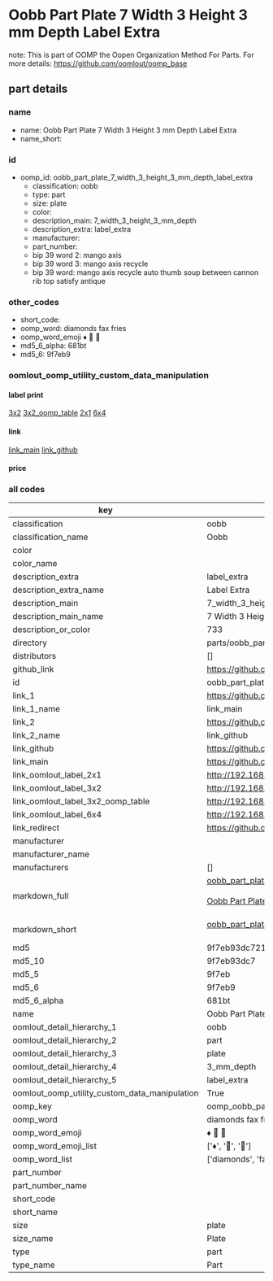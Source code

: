 # Oobb Part Plate 7 Width 3 Height 3 mm Depth Label Extra  

note: This is part of OOMP the Oopen Organization Method For Parts. For more details: https://github.com/oomlout/oomp_base

##  part details
  







### name
* name: Oobb Part Plate 7 Width 3 Height 3 mm Depth Label Extra
* name_short: 
### id
* oomp_id: oobb_part_plate_7_width_3_height_3_mm_depth_label_extra
  * classification: oobb
  * type: part
  * size: plate
  * color: 
  * description_main: 7_width_3_height_3_mm_depth
  * description_extra: label_extra
  * manufacturer: 
  * part_number: 
  * bip 39 word 2: mango axis
  * bip 39 word 3: mango axis recycle
  * bip 39 word: mango axis recycle auto thumb soup between cannon rib top satisfy antique

### other_codes
* short_code: 
* oomp_word: diamonds fax fries
* oomp_word_emoji :diamonds: :fax: :fries:
* md5_6_alpha: 681bt
* md5_6: 9f7eb9






### oomlout_oomp_utility_custom_data_manipulation
#### label print
[3x2](http://192.168.1.245:1112/?label=oomp%20681bt)
[3x2_oomp_table](http://192.168.1.108:1112/?label=oomp%20681bt)
[2x1](http://192.168.1.242:1112/?label=oomp%20681bt)
[6x4](http://192.168.1.55:1112/?label=oomp%20681bt)    

#### link

[link_main](https://github.com/oomlout/oomlout_oomp_version_1_messy/tree/main/parts/oobb_part_plate_7_width_3_height_3_mm_depth_label_extra) [link_github](https://github.com/oomlout/oomlout_oomp_version_1_messy/tree/main/parts/oobb_part_plate_7_width_3_height_3_mm_depth_label_extra)                             

#### price







### all codes 
| key | value |  
| --- | --- |  
| classification | oobb |  
| classification_name | Oobb |  
| color |  |  
| color_name |  |  
| description_extra | label_extra |  
| description_extra_name | Label Extra |  
| description_main | 7_width_3_height_3_mm_depth |  
| description_main_name | 7 Width 3 Height 3 mm Depth |  
| description_or_color | 733 |  
| directory | parts/oobb_part_plate_7_width_3_height_3_mm_depth_label_extra |  
| distributors | [] |  
| github_link | https://github.com/oomlout/oomlout_oomp_part_src/tree/main/parts/oobb_part_plate_7_width_3_height_3_mm_depth_label_extra |  
| id | oobb_part_plate_7_width_3_height_3_mm_depth_label_extra |  
| link_1 | https://github.com/oomlout/oomlout_oomp_version_1_messy/tree/main/parts/oobb_part_plate_7_width_3_height_3_mm_depth_label_extra |  
| link_1_name | link_main |  
| link_2 | https://github.com/oomlout/oomlout_oomp_version_1_messy/tree/main/parts/oobb_part_plate_7_width_3_height_3_mm_depth_label_extra |  
| link_2_name | link_github |  
| link_github | https://github.com/oomlout/oomlout_oomp_version_1_messy/tree/main/parts/oobb_part_plate_7_width_3_height_3_mm_depth_label_extra |  
| link_main | https://github.com/oomlout/oomlout_oomp_version_1_messy/tree/main/parts/oobb_part_plate_7_width_3_height_3_mm_depth_label_extra |  
| link_oomlout_label_2x1 | http://192.168.1.242:1112/?label=oomp%20681bt |  
| link_oomlout_label_3x2 | http://192.168.1.245:1112/?label=oomp%20681bt |  
| link_oomlout_label_3x2_oomp_table | http://192.168.1.108:1112/?label=oomp%20681bt |  
| link_oomlout_label_6x4 | http://192.168.1.55:1112/?label=oomp%20681bt |  
| link_redirect | https://github.com/oomlout/oomlout_oomp_version_1_messy/tree/main/parts/oobb_part_plate_7_width_3_height_3_mm_depth_label_extra |  
| manufacturer |  |  
| manufacturer_name |  |  
| manufacturers | [] |  
| markdown_full | [oobb_part_plate_7_width_3_height_3_mm_depth_label_extra](none)<br>[](none)<br>[Oobb Part Plate 7 Width 3 Height 3 Mm Depth Label Extra](none)<br><br> |  
| markdown_short | [oobb_part_plate_7_width_3_height_3_mm_depth_label_extra](none)<br><br> |  
| md5 | 9f7eb93dc72162b73ff0b0f967c43c39 |  
| md5_10 | 9f7eb93dc7 |  
| md5_5 | 9f7eb |  
| md5_6 | 9f7eb9 |  
| md5_6_alpha | 681bt |  
| name | Oobb Part Plate 7 Width 3 Height 3 mm Depth Label Extra |  
| oomlout_detail_hierarchy_1 | oobb |  
| oomlout_detail_hierarchy_2 | part |  
| oomlout_detail_hierarchy_3 | plate |  
| oomlout_detail_hierarchy_4 | 3_mm_depth |  
| oomlout_detail_hierarchy_5 | label_extra |  
| oomlout_oomp_utility_custom_data_manipulation | True |  
| oomp_key | oomp_oobb_part_plate_7_width_3_height_3_mm_depth_label_extra |  
| oomp_word | diamonds fax fries |  
| oomp_word_emoji | :diamonds: :fax: :fries: |  
| oomp_word_emoji_list | [':diamonds:', ':fax:', ':fries:'] |  
| oomp_word_list | ['diamonds', 'fax', 'fries'] |  
| part_number |  |  
| part_number_name |  |  
| short_code |  |  
| short_name |  |  
| size | plate |  
| size_name | Plate |  
| type | part |  
| type_name | Part |  
